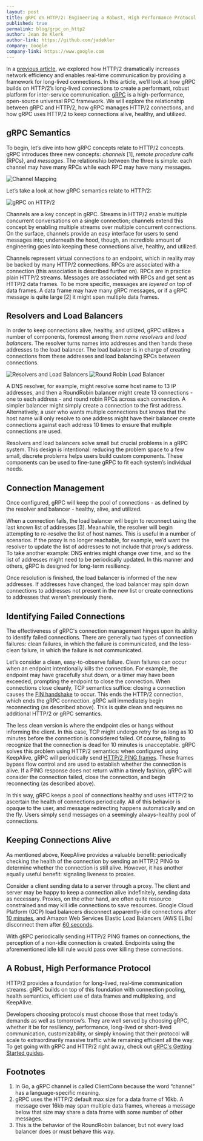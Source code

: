 ```yaml
---
layout: post
title: gRPC on HTTP/2: Engineering a Robust, High Performance Protocol
published: true
permalink: blog/grpc_on_http2
author: Jean de Klerk
author-link: https://github.com/jadekler
company: Google
company-link: https://www.google.com
---
```

In a [previous article](https://grpc.io/blog/http2_smarter_at_scale), we explored how HTTP/2 dramatically increases network efficiency and enables real-time communication by providing a framework for long-lived connections. In this article, we’ll look at how gRPC builds on HTTP/2’s long-lived connections to create a performant, robust platform for inter-service communication. [gRPC](http://grpc.io/) is a high-performance, open-source universal RPC framework. We will explore the relationship between gRPC and HTTP/2, how gRPC manages HTTP/2 connections, and how gRPC uses HTTP/2 to keep connections alive, healthy, and utilized.
<!--more-->

## gRPC Semantics

To begin, let’s dive into how gRPC concepts relate to HTTP/2 concepts. gRPC introduces three new concepts: *channels* [1], *remote procedure calls* (RPCs), and *messages*. The relationship between the three is simple: each channel may have many RPCs while each RPC may have many messages.

<img src="https://grpc.io/img/channels_mapping_2.png" title="Channel Mapping" alt="Channel Mapping" style="max-width: 800px">

Let’s take a look at how gRPC semantics relate to HTTP/2:

<img src="https://grpc.io/img/grpc_on_http2_mapping_2.png" title="gRPC on HTTP/2" alt="gRPC on HTTP/2" style="max-width: 800px">

Channels are a key concept in gRPC. Streams in HTTP/2 enable multiple concurrent conversations on a single connection; channels extend this concept by enabling multiple streams over multiple concurrent connections. On the surface, channels provide an easy interface for users to send messages into; underneath the hood, though, an incredible amount of engineering goes into keeping these connections alive, healthy, and utilized.

Channels represent virtual connections to an endpoint, which in reality may be backed by many HTTP/2 connections. RPCs are associated with a connection (this association is described further on). RPCs are in practice plain HTTP/2 streams. Messages are associated with RPCs and get sent as HTTP/2 data frames. To be more specific, messages are _layered_ on top of data frames. A data frame may have many gRPC messages, or if a gRPC message is quite large [2] it might span multiple data frames.

## Resolvers and Load Balancers

In order to keep connections alive, healthy, and utilized, gRPC utilizes a number of components, foremost among them *name resolvers* and *load balancers*. The resolver turns names into addresses and then hands these addresses to the load balancer. The load balancer is in charge of creating connections from these addresses and load balancing RPCs between connections.

<img src="https://grpc.io/img/dns_to_load_balancer_mapping_3.png" title="Resolvers and Load Balancers" alt="Resolvers and Load Balancers" style="max-width: 800px">

<img src="https://grpc.io/img/load_balance_round_robins_2.png" alt="Round Robin Load Balancer" style="max-width: 800px">

A DNS resolver, for example, might resolve some host name to 13 IP addresses, and then a RoundRobin balancer might create 13 connections - one to each address - and round robin RPCs across each connection. A simpler balancer might simply create a connection to the first address. Alternatively, a user who wants multiple connections but knows that the host name will only resolve to one address might have their balancer create connections against each address 10 times to ensure that multiple connections are used.

Resolvers and load balancers solve small but crucial problems in a gRPC system. This design is intentional: reducing the problem space to a few small, discrete problems helps users build custom components. These components can be used to fine-tune gRPC to fit each system’s individual needs.

## Connection Management

Once configured, gRPC will keep the pool of connections - as defined by the resolver and balancer - healthy, alive, and utilized.

When a connection fails, the load balancer will begin to reconnect using the last known list of addresses [3]. Meanwhile, the resolver will begin attempting to re-resolve the list of host names. This is useful in a number of scenarios. If the proxy is no longer reachable, for example, we’d want the resolver to update the list of addresses to not include that proxy’s address. To take another example: DNS entries might change over time, and so the list of addresses might need to be periodically updated. In this manner and others, gRPC is designed for long-term resiliency.

Once resolution is finished, the load balancer is informed of the new addresses. If addresses have changed, the load balancer may spin down connections to addresses not present in the new list or create connections to addresses that weren’t previously there.

## Identifying Failed Connections

The effectiveness of gRPC's connection management hinges upon its ability to identify failed connections. There are generally two types of connection failures: clean failures, in which the failure is communicated, and the less-clean failure, in which the failure is not communicated.

Let’s consider a clean, easy-to-observe failure. Clean failures can occur when an endpoint intentionally kills the connection. For example, the endpoint may have gracefully shut down, or a timer may have been exceeded, prompting the endpoint to close the connection. When connections close cleanly, TCP semantics suffice: closing a connection causes the [FIN handshake](https://www.tcpipguide.com/free/t_TCPConnectionTermination-2.htm) to occur. This ends the HTTP/2 connection, which ends the gRPC connection. gRPC will immediately begin reconnecting (as described above). This is quite clean and requires no additional HTTP/2 or gRPC semantics.

The less clean version is where the endpoint dies or hangs without informing the client. In this case, TCP might undergo retry for as long as 10 minutes before the connection is considered failed. Of course, failing to recognize that the connection is dead for 10 minutes is unacceptable. gRPC solves this problem using HTTP/2 semantics: when configured using KeepAlive, gRPC will periodically send [HTTP/2 PING frames](https://http2.github.io/http2-spec/#PING). These frames bypass flow control and are used to establish whether the connection is alive. If a PING response does not return within a timely fashion, gRPC will consider the connection failed, close the connection, and begin reconnecting (as described above).

In this way, gRPC keeps a pool of connections healthy and uses HTTP/2 to ascertain the health of connections periodically. All of this behavior is opaque to the user, and message redirecting happens automatically and on the fly. Users simply send messages on a seemingly always-healthy pool of connections.

## Keeping Connections Alive

As mentioned above, KeepAlive provides a valuable benefit: periodically checking the health of the connection by sending an HTTP/2 PING to determine whether the connection is still alive. However, it has another equally useful benefit: signaling liveness to proxies.

Consider a client sending data to a server through a proxy. The client and server may be happy to keep a connection alive indefinitely, sending data as necessary. Proxies, on the other hand, are often quite resource constrained and may kill idle connections to save resources. Google Cloud Platform (GCP) load balancers disconnect apparently-idle connections after [10 minutes](https://cloud.google.com/compute/docs/troubleshooting#communicatewithinternet), and Amazon Web Services Elastic Load Balancers (AWS ELBs) disconnect them after [60 seconds](https://aws.amazon.com/articles/1636185810492479).

With gRPC periodically sending HTTP/2 PING frames on connections, the perception of a non-idle connection is created. Endpoints using the aforementioned idle kill rule would pass over killing these connections.

## A Robust, High Performance Protocol

HTTP/2 provides a foundation for long-lived, real-time communication streams. gRPC builds on top of this foundation with connection pooling, health semantics, efficient use of data frames and multiplexing, and KeepAlive.

Developers choosing protocols must choose those that meet today’s demands as well as tomorrow’s. They are well served by choosing gRPC, whether it be for resiliency, performance, long-lived or short-lived communication, customizability, or simply knowing that their protocol will scale to extraordinarily massive traffic while remaining efficient all the way. To get going with gRPC and HTTP/2 right away, check out [gRPC's Getting Started guides](https://grpc.io/docs/).

## Footnotes

1. In Go, a gRPC channel is called ClientConn because the word “channel” has a language-specific meaning.
2. gRPC uses the HTTP/2 default max size for a data frame of 16kb. A message over 16kb may span multiple data frames, whereas a message below that size may share a data frame with some number of other messages.
3. This is the behavior of the RoundRobin balancer, but not every load balancer does or must behave this way.
